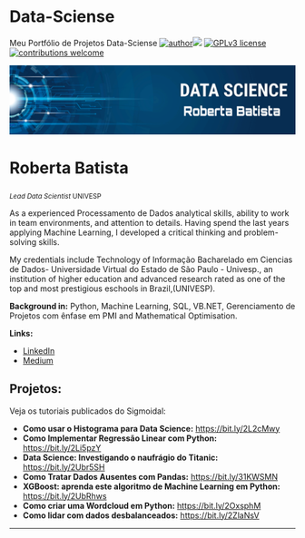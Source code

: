 # Data-Sciense
Meu Portfólio de Projetos Data-Sciense
[![author](https://img.shields.io/badge/author-robertabatista-red.svg)](https://www.linkedin.com/in/roberta-batista-pcd-2734b2159/)[![](https://img.shields.io/badge/python-3.7+-blue.svg)](https://www.python.org/downloads/release/python-365/) [![GPLv3 license](https://img.shields.io/badge/License-GPLv3-blue.svg)](http://perso.crans.org/besson/LICENSE.html)[![contributions welcome](https://img.shields.io/badge/contributions-welcome-brightgreen.svg?style=flat)](https://github.com/RobertaBatista/data_science/issues)

<p align="center">
  <img src="PicsArt_10-19-02.27.20.png" >
</p>

# Roberta Batista
<sub>*Lead Data Scientist* UNIVESP </sub>

As a experienced Processamento de Dados analytical skills, ability to work in team environments, and attention to details. Having spend the last years applying Machine Learning, I developed a critical thinking and problem-solving skills.

My credentials include Technology of Informação Bacharelado em Ciencias de Dados- Universidade Virtual do Estado de São Paulo - Univesp., an institution of higher education and advanced research rated as one of the top and most prestigious eschools in Brazil,(UNIVESP).

**Background in:** Python, Machine Learning, SQL, VB.NET, Gerenciamento de Projetos com ênfase em PMI and Mathematical Optimisation.

**Links:**
* [LinkedIn](https://www.linkedin.com/in/roberta-batista-pcd-2734b2159/)
* [Medium](https://www.medium.com)


## Projetos:
Veja os tutoriais publicados do Sigmoidal:

* **Como usar o Histograma para Data Science:** https://bit.ly/2L2cMwy
* **Como Implementar Regressão Linear com Python:** https://bit.ly/2Li5pzY
* **Data Science: Investigando o naufrágio do Titanic:** https://bit.ly/2Ubr5SH
* **Como Tratar Dados Ausentes com Pandas:** https://bit.ly/31KWSMN
* **XGBoost: aprenda este algoritmo de Machine Learning em Python:** https://bit.ly/2UbRhws
* **Como criar uma Wordcloud em Python:** https://bit.ly/2OxsphM
* **Como lidar com dados desbalanceados:** https://bit.ly/2ZlaNsV

---




